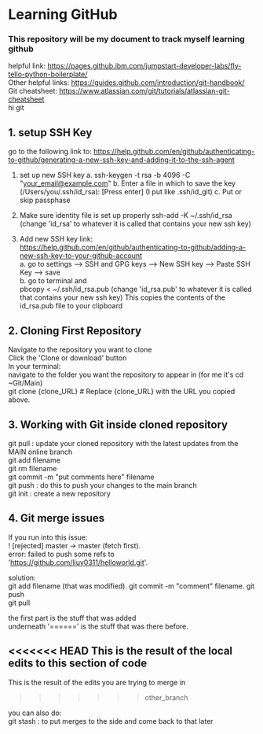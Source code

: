 # Learning GitHub
### This repository will be my document to track myself learning github

helpful link: https://pages.github.ibm.com/jumpstart-developer-labs/fly-tello-python-boilerplate/  
Other helpful links: https://guides.github.com/introduction/git-handbook/  
Git cheatsheet: https://www.atlassian.com/git/tutorials/atlassian-git-cheatsheet  
hi git

## 1. setup SSH Key
go to the following link to: https://help.github.com/en/github/authenticating-to-github/generating-a-new-ssh-key-and-adding-it-to-the-ssh-agent
1. set up new SSH key
  a. ssh-keygen -t rsa -b 4096 -C "your_email@example.com"
  b. Enter a file in which to save the key (/Users/you/.ssh/id_rsa): [Press enter] (I put like .ssh/id_git)
  c. Put or skip passphase 

2. Make sure identity file is set up properly
  ssh-add -K ~/.ssh/id_rsa (change 'id_rsa' to whatever it is called that contains your new ssh key)
3. Add new SSH key
  link: https://help.github.com/en/github/authenticating-to-github/adding-a-new-ssh-key-to-your-github-account <br />
  a. go to settings --> SSH and GPG keys --> New SSH key --> Paste SSH Key --> save <br />
  b. go to terminal and <br />
    pbcopy < ~/.ssh/id_rsa.pub (change 'id_rsa.pub' to whatever it is called that contains your new ssh key)
    This copies the contents of the id_rsa.pub file to your clipboard

## 2. Cloning First Repository
Navigate to the repository you want to clone <br />
Click the 'Clone or download' button <br />
In your terminal: <br />
navigate to the folder you want the repository to appear in (for me it's cd ~Git/Main) <br />
git clone {clone_URL}  # Replace {clone_URL} with the URL you copied above. <br />

## 3. Working with Git inside cloned repository
git pull : update your cloned repository with the latest updates from the MAIN online branch <br />
git add filename <br />
git rm filename <br />
git commit -m "put comments here" filename <br />
git push : do this to push your changes to the main branch <br />
git init : create a new repository <br />

## 4. Git merge issues
If you run into this issue:  
! [rejected]        master -> master (fetch first).   
error: failed to push some refs to 'https://github.com/liuy0311/helloworld.git'.  

solution:  
git add filename (that was modified). 
git commit -m "comment" filename. 
git push  
git pull  

the first part is the stuff that was added  
underneath '======' is the stuff that was there before. 

<<<<<<< HEAD
This is the result of the local edits to this section of code
-------
This is the result of the edits you are trying to merge in
>>>>>>> other_branch

you can also do:  
git stash : to put merges to the side and come back to that later

